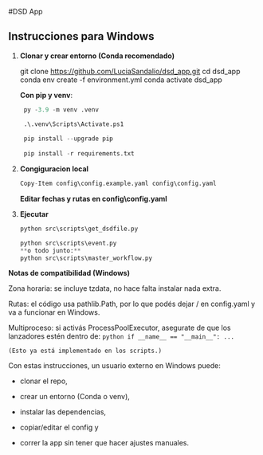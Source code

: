 #DSD App 


## Instrucciones para Windows

1. **Clonar y crear entorno (Conda recomendado)**
   
   git clone https://github.com/LuciaSandalio/dsd_app.git
   cd dsd_app
   conda env create -f environment.yml
   conda activate dsd_app

   **Con pip y venv**:
   ```python
    py -3.9 -m venv .venv

    .\.venv\Scripts\Activate.ps1
    
    pip install --upgrade pip
    
    pip install -r requirements.txt
   ```


2. **Congiguracion local**

    ```python
    Copy-Item config\config.example.yaml config\config.yaml
    ```
    **Editar fechas y rutas en config\config.yaml**

3. **Ejecutar**

    ```python
    python src\scripts\get_dsdfile.py

    python src\scripts\event.py
   **o todo junto:**
    python src\scripts\master_workflow.py
    ```

**Notas de compatibilidad (Windows)**

Zona horaria: se incluye tzdata, no hace falta instalar nada extra.

Rutas: el código usa pathlib.Path, por lo que podés dejar / en config.yaml y va a funcionar en Windows.

Multiproceso: si activás ProcessPoolExecutor, asegurate de que los lanzadores estén dentro de:
    ```python
    if __name__ == "__main__":
    ...
    ```

    (Esto ya está implementado en los scripts.)

Con estas instrucciones, un usuario externo en Windows puede:

* clonar el repo,

* crear un entorno (Conda o venv),

* instalar las dependencias,

* copiar/editar el config y

* correr la app sin tener que hacer ajustes manuales.


